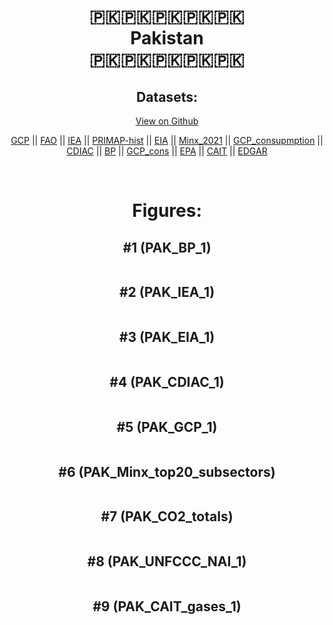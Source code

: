 
<center>
<h1 align="center">
🇵🇰🇵🇰🇵🇰🇵🇰🇵🇰
<br>
Pakistan
<br>
🇵🇰🇵🇰🇵🇰🇵🇰🇵🇰
</h1>
<h2>Datasets:</h2>
<p><a href="https://github.com/dquintani/Greenhouse-Data/tree/master/country_data/PAK_Pakistan/data">View on Github</a>
<br></p><p><a href="data/PAK_GCP.csv">GCP</a> || <a href="data/PAK_FAO.csv">FAO</a> || <a href="data/PAK_IEA.csv">IEA</a> || <a href="data/PAK_PRIMAP-hist.csv">PRIMAP-hist</a> || <a href="data/PAK_EIA.csv">EIA</a> || <a href="data/PAK_Minx_2021.csv">Minx_2021</a> || <a href="data/PAK_GCP_consupmption.csv">GCP_consupmption</a> || <a href="data/PAK_CDIAC.csv">CDIAC</a> || <a href="data/PAK_BP.csv">BP</a> || <a href="data/PAK_GCP_cons.csv">GCP_cons</a> || <a href="data/PAK_EPA.csv">EPA</a> || <a href="data/PAK_CAIT.csv">CAIT</a> || <a href="data/PAK_EDGAR.csv">EDGAR</a></p><p><br></p>
<h1>Figures:</h1><h2>#1 (PAK_BP_1)</h2>
<p><img alt="" src="figures/PAK_BP_1.png" /></p><h2>#2 (PAK_IEA_1)</h2>
<p><img alt="" src="figures/PAK_IEA_1.png" /></p><h2>#3 (PAK_EIA_1)</h2>
<p><img alt="" src="figures/PAK_EIA_1.png" /></p><h2>#4 (PAK_CDIAC_1)</h2>
<p><img alt="" src="figures/PAK_CDIAC_1.png" /></p><h2>#5 (PAK_GCP_1)</h2>
<p><img alt="" src="figures/PAK_GCP_1.png" /></p><h2>#6 (PAK_Minx_top20_subsectors)</h2>
<p><img alt="" src="figures/PAK_Minx_top20_subsectors.png" /></p><h2>#7 (PAK_CO2_totals)</h2>
<p><img alt="" src="figures/PAK_CO2_totals.png" /></p><h2>#8 (PAK_UNFCCC_NAI_1)</h2>
<p><img alt="" src="figures/PAK_UNFCCC_NAI_1.png" /></p><h2>#9 (PAK_CAIT_gases_1)</h2>
<p><img alt="" src="figures/PAK_CAIT_gases_1.png" /></p>